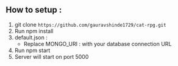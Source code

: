 ## How to setup : 

1. git clone `https://github.com/gauravshinde1729/cat-rpg.git`
2. Run npm install
3. default.json : 
   - Replace MONGO_URI : with your database connection URL
4. Run npm start
5. Server will start on port 5000
